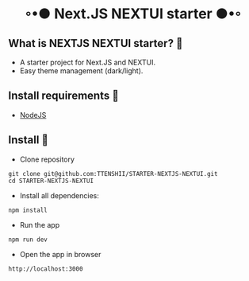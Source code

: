 <h1 align="center">◦•● Next.JS NEXTUI starter ●•◦</h1>

## What is NEXTJS NEXTUI starter? :bookmark_tabs:

- A starter project for Next.JS and NEXTUI.
- Easy theme management (dark/light).

## Install requirements :flower_playing_cards:
- [NodeJS](https://nodejs.org/en/download/)

## Install :flags:

- Clone repository
```
git clone git@github.com:TTENSHII/STARTER-NEXTJS-NEXTUI.git
cd STARTER-NEXTJS-NEXTUI
```

- Install all dependencies:
```
npm install
```

- Run the app
```
npm run dev
```

- Open the app in browser
```
http://localhost:3000
```

